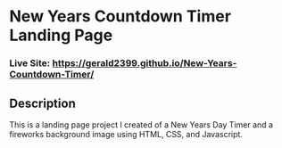 # New Years Countdown Timer Landing Page
### Live Site: https://gerald2399.github.io/New-Years-Countdown-Timer/

## Description 
This is a landing page project I created of a New Years Day Timer and a fireworks background image using HTML, CSS, and Javascript.
